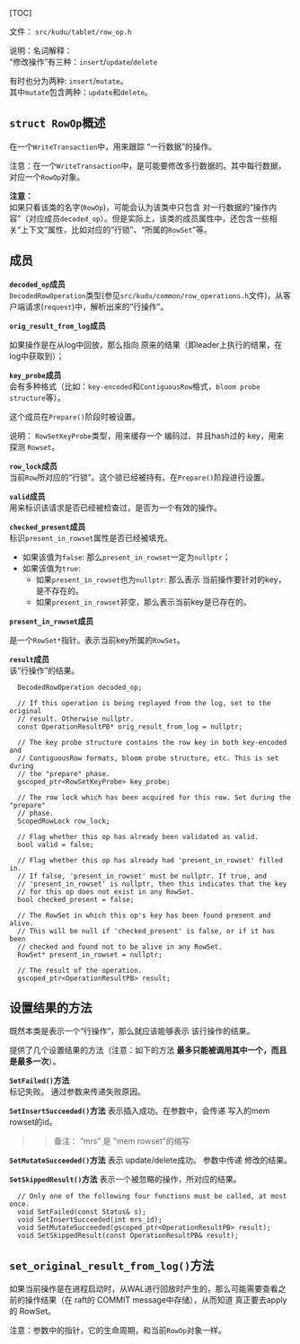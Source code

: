 [TOC]

文件： `src/kudu/tablet/row_op.h`

说明：名词解释：  
“修改操作”有三种：`insert`/`update`/`delete`

有时也分为两种: `insert`/`mutate`。  
其中`mutate`包含两种：`update`和`delete`。

## `struct RowOp`概述

在一个`WriteTransaction`中，用来跟踪 “一行数据”的操作。

注意：在一个`WriteTransaction`中，是可能要修改多行数据的。其中每行数据，对应一个`RowOp`对象。

**注意：**  
如果只看该类的名字(`RowOp`)，可能会认为该类中只包含 对一行数据的“操作内容”（对应成员`decoded_op`）。但是实际上，该类的成员属性中，还包含一些相关“上下文”属性，比如对应的“行锁”、“所属的`RowSet`”等。

## 成员

**`decoded_op`成员**  
`DecodedRowOperation`类型(参见`src/kudu/common/row_operations.h`文件)，从客户端请求(`request`)中，解析出来的“行操作”。

**`orig_result_from_log`成员**  

如果操作是在从log中回放，那么指向 原来的结果（即leader上执行的结果，在log中获取到）；

**`key_probe`成员**  
会有多种格式（比如：`key-encoded`和`ContiguousRow`格式，`bloom probe structure`等）。

这个成员在`Prepare()`阶段时被设置。

说明： `RowSetKeyProbe`类型，用来缓存一个 编码过、并且hash过的 key，用来 探测 `Rowset`。

**`row_lock`成员**  
当前`Row`所对应的“行锁”。这个锁已经被持有。在`Prepare()`阶段进行设置。

**`valid`成员**  
用来标识该请求是否已经被检查过，是否为一个有效的操作。

**`checked_present`成员**  
标识`present_in_rowset`属性是否已经被填充。

+ 如果该值为`false`: 那么`present_in_rowset`一定为`nullptr`；
+ 如果该值为`true`: 
  - 如果`present_in_rowset`也为`nullptr`: 那么表示 当前操作要针对的key，是不存在的。
  - 如果`present_in_rowset`非空，那么表示当前key是已存在的。

**`present_in_rowset`成员**

是一个`RowSet*`指针。表示当前key所属的`RowSet`。

**`result`成员**  
该“行操作”的结果。

```
  DecodedRowOperation decoded_op;

  // If this operation is being replayed from the log, set to the original
  // result. Otherwise nullptr.
  const OperationResultPB* orig_result_from_log = nullptr;

  // The key probe structure contains the row key in both key-encoded and
  // ContiguousRow formats, bloom probe structure, etc. This is set during
  // the "prepare" phase.
  gscoped_ptr<RowSetKeyProbe> key_probe;

  // The row lock which has been acquired for this row. Set during the "prepare"
  // phase.
  ScopedRowLock row_lock;

  // Flag whether this op has already been validated as valid.
  bool valid = false;

  // Flag whether this op has already had 'present_in_rowset' filled in.
  // If false, 'present_in_rowset' must be nullptr. If true, and
  // 'present_in_rowset' is nullptr, then this indicates that the key
  // for this op does not exist in any RowSet.
  bool checked_present = false;

  // The RowSet in which this op's key has been found present and alive.
  // This will be null if 'checked_present' is false, or if it has been
  // checked and found not to be alive in any RowSet.
  RowSet* present_in_rowset = nullptr;

  // The result of the operation.
  gscoped_ptr<OperationResultPB> result;
```

## 设置结果的方法

既然本类是表示一个“行操作”，那么就应该能够表示 该行操作的结果。

提供了几个设置结果的方法（注意：如下的方法 **最多只能被调用其中一个，而且是最多一次**）。

**`SetFailed()`方法**  
标记失败。 通过参数来传递失败原因。

**`SetInsertSucceeded()`方法**
表示插入成功。在参数中，会传递 写入的mem rowset的id。

>> 备注： “mrs” 是 "mem rowset"的缩写

**`SetMutateSucceeded()`方法**
表示 update/delete成功。 参数中传递 修改的结果。

**`SetSkippedResult()`方法**
表示一个被忽略的操作，所对应的结果。

```
  // Only one of the following four functions must be called, at most once.
  void SetFailed(const Status& s);
  void SetInsertSucceeded(int mrs_id);
  void SetMutateSucceeded(gscoped_ptr<OperationResultPB> result);
  void SetSkippedResult(const OperationResultPB& result);
```

## `set_original_result_from_log()`方法

如果当前操作是在进程启动时，从WAL进行回放时产生的，那么可能需要查看之前的操作结果（在 raft的 COMMIT message中存储），从而知道 真正要去apply的 RowSet。

注意：参数中的指针，它的生命周期，和当前`RowOp`对象一样。






